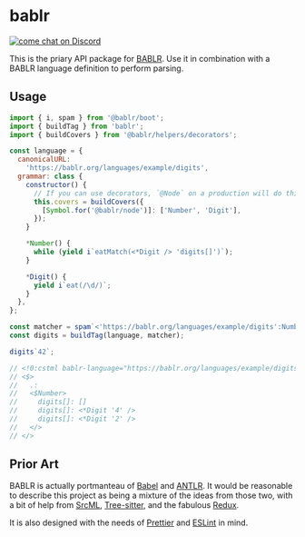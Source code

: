 # bablr

[![come chat on Discord](https://img.shields.io/discord/1151914613089251388)](https://discord.gg/NfMNyYN6cX)

This is the priary API package for [BABLR](https://github.com/bablr-lang). Use it in combination with a BABLR language definition to perform parsing.

## Usage

```js
import { i, spam } from '@bablr/boot';
import { buildTag } from 'bablr';
import { buildCovers } from '@bablr/helpers/decorators';

const language = {
  canonicalURL:
    'https://bablr.org/languages/example/digits',
  grammar: class {
    constructor() {
      // If you can use decorators, `@Node` on a production will do this for you
      this.covers = buildCovers({
        [Symbol.for('@bablr/node')]: ['Number', 'Digit'],
      });
    }

    *Number() {
      while (yield i`eatMatch(<*Digit /> 'digits[]')`);
    }

    *Digit() {
      yield i`eat(/\d/)`;
    }
  },
};

const matcher = spam`<'https://bablr.org/languages/example/digits':Number />`;
const digits = buildTag(language, matcher);

digits`42`;

// <!0:cstml bablr-language="https://bablr.org/languages/example/digits">
// <$>
//   .:
//   <$Number>
//     digits[]: []
//     digits[]: <*Digit '4' />
//     digits[]: <*Digit '2' />
//   </>
// </>
```

## Prior Art

BABLR is actually portmanteau of [Babel](https://babeljs.io/) and [ANTLR](https://www.antlr.org/). It would be reasonable to describe this project as being a mixture of the ideas from those two, with a bit of help from [SrcML](https://www.srcml.org/), [Tree-sitter](https://tree-sitter.github.io/), and the fabulous [Redux](https://redux.js.org/).

It is also designed with the needs of [Prettier](https://prettier.io/) and [ESLint](https://eslint.org/) in mind.

